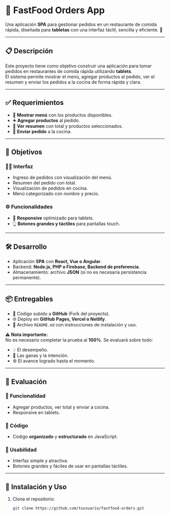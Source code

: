 # 🍔 FastFood Orders App

Una aplicación **SPA** para gestionar pedidos en un restaurante de comida rápida, diseñada para **tabletas** con una interfaz táctil, sencilla y eficiente. 🚀  

---

## 📋 Descripción

Este proyecto tiene como objetivo construir una aplicación para tomar pedidos en restaurantes de comida rápida utilizando **tablets**.  
El sistema permite mostrar el menú, agregar productos al pedido, ver el resumen y enviar los pedidos a la cocina de forma rápida y clara.  

---

## ✅ Requerimientos

- 📖 **Mostrar menú** con los productos disponibles.  
- ➕ **Agregar productos** al pedido.  
- 🧾 **Ver resumen** con total y productos seleccionados.  
- 🍳 **Enviar pedido** a la cocina.  

---

## 🎯 Objetivos

### 👨‍💻 Interfaz
- Ingreso de pedidos con visualización del menú.  
- Resumen del pedido con total.  
- Visualización de pedidos en cocina.  
- Menú categorizado con nombre y precio.  

### ⚙️ Funcionalidades
- 📱 **Responsive** optimizado para tablets.  
- 👆 **Botones grandes y táctiles** para pantallas touch.  

---

## 🛠️ Desarrollo

- Aplicación **SPA** con **React, Vue o Angular**.  
- Backend: **Node.js, PHP o Firebase, Backend de preferencia**.  
- Almacenamiento: archivo **JSON** (si no es necesaria persistencia permanente).  

---

## 📦 Entregables

- 📌 Código subido a **GitHub** (Fork del proyecto).  
- 🌐 Deploy en **GitHub Pages, Vercel o Netlify**.  
- 📝 Archivo `README.md` con instrucciones de instalación y uso.  

⚠️ **Nota importante:**  
No es necesario completar la prueba al **100%**. Se evaluará sobre todo:  
- 💡 El desempeño.  
- 🙌 Las ganas y la intención.  
- ⚙️ El avance logrado hasta el momento.  

---

## 🧪 Evaluación

### 🔹 Funcionalidad
- Agregar productos, ver total y enviar a cocina.  
- Responsive en tablets.  

### 🔹 Código
- Código **organizado** y **estructurado** en JavaScript.  

### 🔹 Usabilidad
- Interfaz simple y atractiva.  
- Botones grandes y fáciles de usar en pantallas táctiles.  
---

## 🚀 Instalación y Uso

1. Clona el repositorio:  
   ```bash
   git clone https://github.com/tuusuario/fastfood-orders.git
